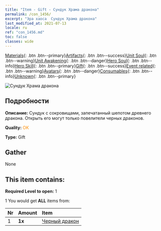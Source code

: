 ```yaml
---
title: "Item - Gift - Сундук Храма дракона"
permalink: /con_1456/
excerpt: "Эра хаоса  Сундук Храма дракона"
last_modified_at: 2021-07-13
locale: ru
ref: "con_1456.md"
toc: false
classes: wide
---
```

 [Materials](/ItemsRU/){: .btn .btn--primary}[Artifacts](/ItemsRU/Artifacts/){: .btn .btn--success}[Unit Soul](/ItemsRU/UnitSoul/){: .btn .btn--warning}[Unit Awakening](/ItemsRU/UnitAwakening/){: .btn .btn--danger}[Hero Soul](/ItemsRU/HeroSoul/){: .btn .btn--info}[Hero Skill](/ItemsRU/HeroSkill/){: .btn .btn--primary}[Gift](/ItemsRU/Gift/){: .btn .btn--success}[Event related](/ItemsRU/Events/){: .btn .btn--warning}[Avatars](/ItemsRU/Avatars/){: .btn .btn--danger}[Consumables](/ItemsRU/Consumables/){: .btn .btn--info}[Unknown](/ItemsRU/Unknown/){: .btn .btn--primary}

 ![Сундук Храма дракона](/images/t/i_907070.png)

## Подробности
 **Описание:** Сундук с сокровищами, запечатанный шепотом древнего дракона. Открыть его могут только повелители черных драконов.

 **Quality:** <span style="color: #FF8C00">OK</span>

 **Type:** Gift

## Gather

  None

## This item contains:

 **Required Level to open:** 1

 1 You would get **ALL** items  from:

  | Nr | Amount |     Item    |
  |:---|:-------|:------------|
  | 1 |  **1x** | [Черный дракон](/ItemsRU/unt_250/) |  | 
